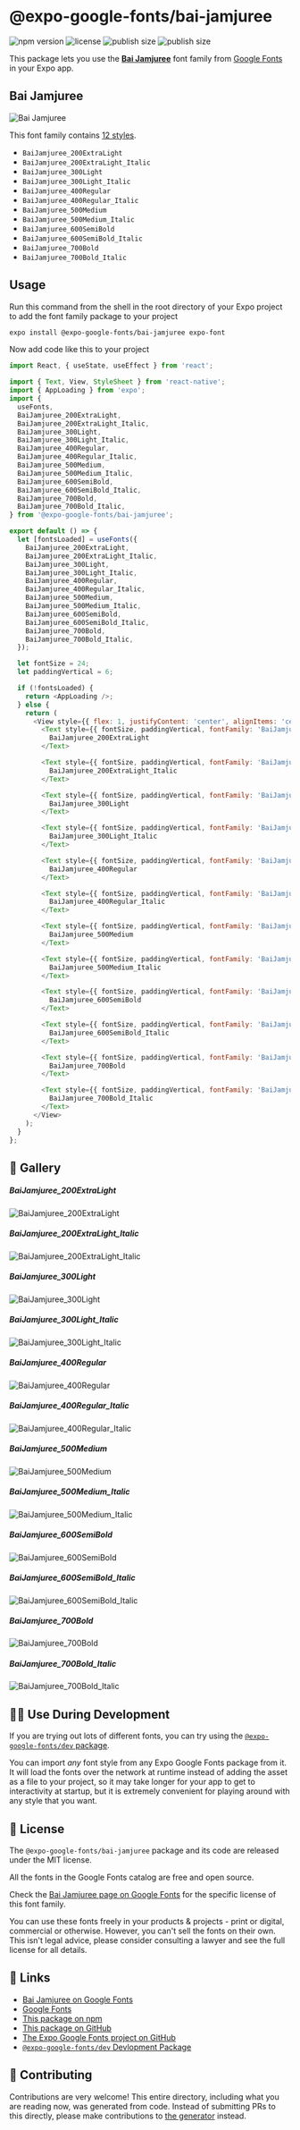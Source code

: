 # @expo-google-fonts/bai-jamjuree

![npm version](https://flat.badgen.net/npm/v/@expo-google-fonts/bai-jamjuree)
![license](https://flat.badgen.net/github/license/expo/google-fonts)
![publish size](https://flat.badgen.net/packagephobia/install/@expo-google-fonts/bai-jamjuree)
![publish size](https://flat.badgen.net/packagephobia/publish/@expo-google-fonts/bai-jamjuree)

This package lets you use the [**Bai Jamjuree**](https://fonts.google.com/specimen/Bai+Jamjuree) font family from [Google Fonts](https://fonts.google.com/) in your Expo app.

## Bai Jamjuree

![Bai Jamjuree](./font-family.png)

This font family contains [12 styles](#-gallery).

- `BaiJamjuree_200ExtraLight`
- `BaiJamjuree_200ExtraLight_Italic`
- `BaiJamjuree_300Light`
- `BaiJamjuree_300Light_Italic`
- `BaiJamjuree_400Regular`
- `BaiJamjuree_400Regular_Italic`
- `BaiJamjuree_500Medium`
- `BaiJamjuree_500Medium_Italic`
- `BaiJamjuree_600SemiBold`
- `BaiJamjuree_600SemiBold_Italic`
- `BaiJamjuree_700Bold`
- `BaiJamjuree_700Bold_Italic`

## Usage

Run this command from the shell in the root directory of your Expo project to add the font family package to your project
```sh
expo install @expo-google-fonts/bai-jamjuree expo-font
```

Now add code like this to your project
```js
import React, { useState, useEffect } from 'react';

import { Text, View, StyleSheet } from 'react-native';
import { AppLoading } from 'expo';
import {
  useFonts,
  BaiJamjuree_200ExtraLight,
  BaiJamjuree_200ExtraLight_Italic,
  BaiJamjuree_300Light,
  BaiJamjuree_300Light_Italic,
  BaiJamjuree_400Regular,
  BaiJamjuree_400Regular_Italic,
  BaiJamjuree_500Medium,
  BaiJamjuree_500Medium_Italic,
  BaiJamjuree_600SemiBold,
  BaiJamjuree_600SemiBold_Italic,
  BaiJamjuree_700Bold,
  BaiJamjuree_700Bold_Italic,
} from '@expo-google-fonts/bai-jamjuree';

export default () => {
  let [fontsLoaded] = useFonts({
    BaiJamjuree_200ExtraLight,
    BaiJamjuree_200ExtraLight_Italic,
    BaiJamjuree_300Light,
    BaiJamjuree_300Light_Italic,
    BaiJamjuree_400Regular,
    BaiJamjuree_400Regular_Italic,
    BaiJamjuree_500Medium,
    BaiJamjuree_500Medium_Italic,
    BaiJamjuree_600SemiBold,
    BaiJamjuree_600SemiBold_Italic,
    BaiJamjuree_700Bold,
    BaiJamjuree_700Bold_Italic,
  });

  let fontSize = 24;
  let paddingVertical = 6;

  if (!fontsLoaded) {
    return <AppLoading />;
  } else {
    return (
      <View style={{ flex: 1, justifyContent: 'center', alignItems: 'center' }}>
        <Text style={{ fontSize, paddingVertical, fontFamily: 'BaiJamjuree_200ExtraLight' }}>
          BaiJamjuree_200ExtraLight
        </Text>

        <Text style={{ fontSize, paddingVertical, fontFamily: 'BaiJamjuree_200ExtraLight_Italic' }}>
          BaiJamjuree_200ExtraLight_Italic
        </Text>

        <Text style={{ fontSize, paddingVertical, fontFamily: 'BaiJamjuree_300Light' }}>
          BaiJamjuree_300Light
        </Text>

        <Text style={{ fontSize, paddingVertical, fontFamily: 'BaiJamjuree_300Light_Italic' }}>
          BaiJamjuree_300Light_Italic
        </Text>

        <Text style={{ fontSize, paddingVertical, fontFamily: 'BaiJamjuree_400Regular' }}>
          BaiJamjuree_400Regular
        </Text>

        <Text style={{ fontSize, paddingVertical, fontFamily: 'BaiJamjuree_400Regular_Italic' }}>
          BaiJamjuree_400Regular_Italic
        </Text>

        <Text style={{ fontSize, paddingVertical, fontFamily: 'BaiJamjuree_500Medium' }}>
          BaiJamjuree_500Medium
        </Text>

        <Text style={{ fontSize, paddingVertical, fontFamily: 'BaiJamjuree_500Medium_Italic' }}>
          BaiJamjuree_500Medium_Italic
        </Text>

        <Text style={{ fontSize, paddingVertical, fontFamily: 'BaiJamjuree_600SemiBold' }}>
          BaiJamjuree_600SemiBold
        </Text>

        <Text style={{ fontSize, paddingVertical, fontFamily: 'BaiJamjuree_600SemiBold_Italic' }}>
          BaiJamjuree_600SemiBold_Italic
        </Text>

        <Text style={{ fontSize, paddingVertical, fontFamily: 'BaiJamjuree_700Bold' }}>
          BaiJamjuree_700Bold
        </Text>

        <Text style={{ fontSize, paddingVertical, fontFamily: 'BaiJamjuree_700Bold_Italic' }}>
          BaiJamjuree_700Bold_Italic
        </Text>
      </View>
    );
  }
};

```

## 🔡 Gallery

##### BaiJamjuree_200ExtraLight
![BaiJamjuree_200ExtraLight](./BaiJamjuree_200ExtraLight.ttf.png)

##### BaiJamjuree_200ExtraLight_Italic
![BaiJamjuree_200ExtraLight_Italic](./BaiJamjuree_200ExtraLight_Italic.ttf.png)

##### BaiJamjuree_300Light
![BaiJamjuree_300Light](./BaiJamjuree_300Light.ttf.png)

##### BaiJamjuree_300Light_Italic
![BaiJamjuree_300Light_Italic](./BaiJamjuree_300Light_Italic.ttf.png)

##### BaiJamjuree_400Regular
![BaiJamjuree_400Regular](./BaiJamjuree_400Regular.ttf.png)

##### BaiJamjuree_400Regular_Italic
![BaiJamjuree_400Regular_Italic](./BaiJamjuree_400Regular_Italic.ttf.png)

##### BaiJamjuree_500Medium
![BaiJamjuree_500Medium](./BaiJamjuree_500Medium.ttf.png)

##### BaiJamjuree_500Medium_Italic
![BaiJamjuree_500Medium_Italic](./BaiJamjuree_500Medium_Italic.ttf.png)

##### BaiJamjuree_600SemiBold
![BaiJamjuree_600SemiBold](./BaiJamjuree_600SemiBold.ttf.png)

##### BaiJamjuree_600SemiBold_Italic
![BaiJamjuree_600SemiBold_Italic](./BaiJamjuree_600SemiBold_Italic.ttf.png)

##### BaiJamjuree_700Bold
![BaiJamjuree_700Bold](./BaiJamjuree_700Bold.ttf.png)

##### BaiJamjuree_700Bold_Italic
![BaiJamjuree_700Bold_Italic](./BaiJamjuree_700Bold_Italic.ttf.png)


## 👩‍💻 Use During Development

If you are trying out lots of different fonts, you can try using the [`@expo-google-fonts/dev` package](https://github.com/expo/google-fonts/tree/master/font-packages/dev#readme).

You can import *any* font style from any Expo Google Fonts package from it. It will load the fonts
over the network at runtime instead of adding the asset as a file to your project, so it may take longer
for your app to get to interactivity at startup, but it is extremely convenient
for playing around with any style that you want.

## 📖 License

The `@expo-google-fonts/bai-jamjuree` package and its code are released under the MIT license.

All the fonts in the Google Fonts catalog are free and open source.

Check the [Bai Jamjuree page on Google Fonts](https://fonts.google.com/specimen/Bai+Jamjuree) for the specific license of this font family.

You can use these fonts freely in your products & projects - print or digital, commercial or otherwise. However, you can't sell the fonts on their own. This isn't legal advice, please consider consulting a lawyer and see the full license for all details.

## 🔗 Links

- [Bai Jamjuree on Google Fonts](https://fonts.google.com/specimen/Bai+Jamjuree)
- [Google Fonts](https://fonts.google.com/)
- [This package on npm](https://www.npmjs.com/package/@expo-google-fonts/bai-jamjuree)
- [This package on GitHub](https://github.com/expo/google-fonts/tree/master/font-packages/bai-jamjuree)
- [The Expo Google Fonts project on GitHub](https://github.com/expo/google-fonts)
- [`@expo-google-fonts/dev` Devlopment Package](https://github.com/expo/google-fonts/tree/master/font-packages/dev)

## 🤝 Contributing

Contributions are very welcome! This entire directory, including what you are reading now, was generated from code. Instead of submitting PRs to this directly, please make contributions to [the generator](https://github.com/expo/google-fonts/tree/master/packages/generator) instead.
